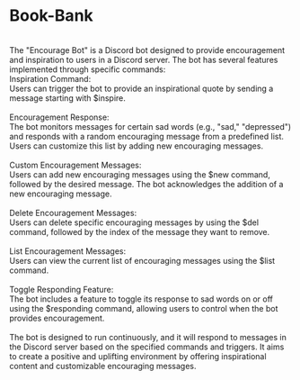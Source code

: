 # Book-Bank
<br>
The "Encourage Bot" is a Discord bot designed to provide encouragement and inspiration to users in a Discord server. The bot has several features implemented through specific commands:
<br>
Inspiration Command:
<br>
Users can trigger the bot to provide an inspirational quote by sending a message starting with $inspire.
<br><br>
Encouragement Response:
<br>
The bot monitors messages for certain sad words (e.g., "sad," "depressed") and responds with a random encouraging message from a predefined list. Users can customize this list by adding new encouraging messages.
<br><br>
Custom Encouragement Messages:
<br>
Users can add new encouraging messages using the $new command, followed by the desired message. The bot acknowledges the addition of a new encouraging message.
<br><br>
Delete Encouragement Messages:
<br>
Users can delete specific encouraging messages by using the $del command, followed by the index of the message they want to remove.
<br><br>
List Encouragement Messages:
<br>
Users can view the current list of encouraging messages using the $list command.
<br><br>
Toggle Responding Feature:
<br>
The bot includes a feature to toggle its response to sad words on or off using the $responding command, allowing users to control when the bot provides encouragement.
<br><br>
The bot is designed to run continuously, and it will respond to messages in the Discord server based on the specified commands and triggers. It aims to create a positive and uplifting environment by offering inspirational content and customizable encouraging messages.
